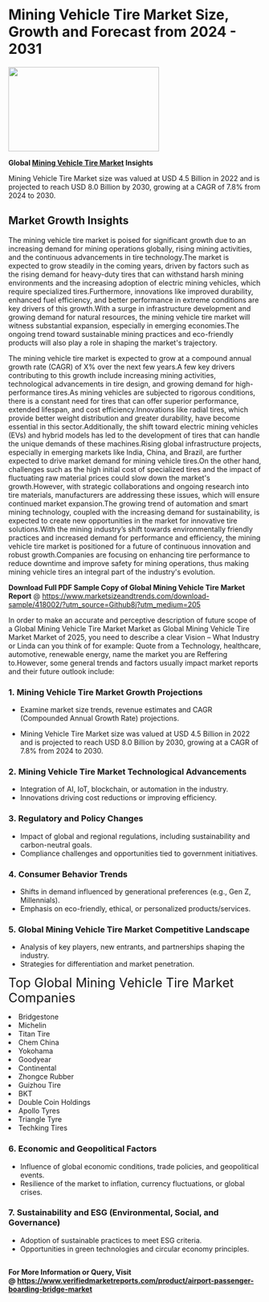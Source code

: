 <H1>Mining Vehicle Tire Market Size, Growth and Forecast from 2024 - 2031</H1><img class="aligncenter size-medium wp-image-584254" src="https://thirdeyenews.in/wp-content/uploads/2024/09/Global-Market-Research-300x168.jpeg" alt="" width="300" height="168" /><p><strong>Global&nbsp;<a href="https://www.marketsizeandtrends.com/download-sample/418002/?utm_source=Github8j?utm_medium=205">Mining Vehicle Tire Market</a> Insights</strong></p><p>Mining Vehicle Tire Market size was valued at USD 4.5 Billion in 2022 and is projected to reach USD 8.0 Billion by 2030, growing at a CAGR of 7.8% from 2024 to 2030.</p><p><h2>Market Growth Insights</h2> <p>The mining vehicle tire market is poised for significant growth due to an increasing demand for mining operations globally, rising mining activities, and the continuous advancements in tire technology.The market is expected to grow steadily in the coming years, driven by factors such as the rising demand for heavy-duty tires that can withstand harsh mining environments and the increasing adoption of electric mining vehicles, which require specialized tires.Furthermore, innovations like improved durability, enhanced fuel efficiency, and better performance in extreme conditions are key drivers of this growth.With a surge in infrastructure development and growing demand for natural resources, the mining vehicle tire market will witness substantial expansion, especially in emerging economies.The ongoing trend toward sustainable mining practices and eco-friendly products will also play a role in shaping the market's trajectory.</p> <p>The mining vehicle tire market is expected to grow at a compound annual growth rate (CAGR) of X% over the next few years.A few key drivers contributing to this growth include increasing mining activities, technological advancements in tire design, and growing demand for high-performance tires.As mining vehicles are subjected to rigorous conditions, there is a constant need for tires that can offer superior performance, extended lifespan, and cost efficiency.Innovations like radial tires, which provide better weight distribution and greater durability, have become essential in this sector.Additionally, the shift toward electric mining vehicles (EVs) and hybrid models has led to the development of tires that can handle the unique demands of these machines.Rising global infrastructure projects, especially in emerging markets like India, China, and Brazil, are further expected to drive market demand for mining vehicle tires.On the other hand, challenges such as the high initial cost of specialized tires and the impact of fluctuating raw material prices could slow down the market's growth.However, with strategic collaborations and ongoing research into tire materials, manufacturers are addressing these issues, which will ensure continued market expansion.The growing trend of automation and smart mining technology, coupled with the increasing demand for sustainability, is expected to create new opportunities in the market for innovative tire solutions.With the mining industry’s shift towards environmentally friendly practices and increased demand for performance and efficiency, the mining vehicle tire market is positioned for a future of continuous innovation and robust growth.Companies are focusing on enhancing tire performance to reduce downtime and improve safety for mining operations, thus making mining vehicle tires an integral part of the industry's evolution.<p><span class=""><strong>Download Full PDF Sample Copy of Global Mining Vehicle Tire Market Report</strong> @ <a href="https://www.marketsizeandtrends.com/download-sample/418002/?utm_source=Github8j?utm_medium=205" target="_blank">https://www.marketsizeandtrends.com/download-sample/418002/?utm_source=Github8j?utm_medium=205</a></span></p><p>In order to make an accurate and perceptive description of future scope of a Global&nbsp;Mining Vehicle Tire Market Market as Global&nbsp;Mining Vehicle Tire Market Market of 2025, you need to describe a clear Vision &ndash; What Industry or Linda can you think of for example: Quote from a Technology, healthcare, automotive, renewable energy, name the market you are Reffering to.However, some general trends and factors usually impact market reports and their future outlook include:</p><h3>1.&nbsp;<strong>Mining Vehicle Tire Market Growth Projections</strong></h3><ul><li>Examine market size trends, revenue estimates and CAGR (Compounded Annual Growth Rate) projections.</li><li><p>Mining Vehicle Tire Market size was valued at USD 4.5 Billion in 2022 and is projected to reach USD 8.0 Billion by 2030, growing at a CAGR of 7.8% from 2024 to 2030.</p></li></ul><h3>2.&nbsp;<strong>Mining Vehicle Tire Market Technological Advancements</strong></h3><ul><li>Integration of AI, IoT, blockchain, or automation in the industry.</li><li>Innovations driving cost reductions or improving efficiency.</li></ul><h3>3.&nbsp;<strong>Regulatory and Policy Changes</strong></h3><ul><li>Impact of global and regional regulations, including sustainability and carbon-neutral goals.</li><li>Compliance challenges and opportunities tied to government initiatives.</li></ul><h3>4.&nbsp;<strong>Consumer Behavior Trends</strong></h3><ul><li>Shifts in demand influenced by generational preferences (e.g., Gen Z, Millennials).</li><li>Emphasis on eco-friendly, ethical, or personalized products/services.</li></ul><h3>5.&nbsp;<strong>Global Mining Vehicle Tire Market Competitive Landscape</strong></h3><ul><li>Analysis of key players, new entrants, and partnerships shaping the industry.</li><li>Strategies for differentiation and market penetration.</li></ul><p data-pm-slice="1 1 []"><span style="color: inherit; font-family: inherit; font-size: 25px;">Top Global Mining Vehicle Tire Market Companies</span></p><div class="" data-test-id=""><p><li>Bridgestone</li><li> Michelin</li><li> Titan Tire</li><li> Chem China</li><li> Yokohama</li><li> Goodyear</li><li> Continental</li><li> Zhongce Rubber</li><li> Guizhou Tire</li><li> BKT</li><li> Double Coin Holdings</li><li> Apollo Tyres</li><li> Triangle Tyre</li><li> Techking Tires</li></p></div><h3>6.&nbsp;<strong>Economic and Geopolitical Factors</strong></h3><ul><li>Influence of global economic conditions, trade policies, and geopolitical events.</li><li>Resilience of the market to inflation, currency fluctuations, or global crises.</li></ul><h3>7.&nbsp;<strong>Sustainability and ESG (Environmental, Social, and Governance)</strong></h3><ul><li>Adoption of sustainable practices to meet ESG criteria.</li><li>Opportunities in green technologies and circular economy principles.</li></ul><h2><strong style="font-size: 14px;">For More Information or Query, Visit @&nbsp;</strong><a style="background-color: #ffffff; font-size: 14px;" href="https://www.marketsizeandtrends.com/report/mining-vehicle-tire-market/" target="_blank">https://www.verifiedmarketreports.com/product/airport-passenger-boarding-bridge-market</a></h2>